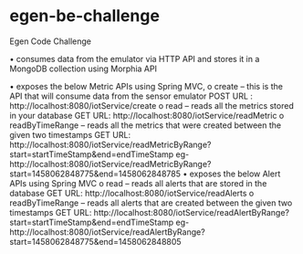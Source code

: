 # egen-be-challenge
Egen Code Challenge

•	consumes data from the emulator via HTTP API and stores it in a MongoDB collection using Morphia API 

•	exposes the below Metric APIs using Spring MVC,
o	create – this is the API that will consume data from the sensor emulator
POST URL : http://localhost:8080/iotService/create
o	read – reads all the metrics stored in your database
GET URL: http://localhost:8080/iotService/readMetric
o	readByTimeRange – reads all the metrics that were created between the given two timestamps
GET URL: http://localhost:8080/iotService/readMetricByRange?start=startTimeStamp&end=endTimeStamp
eg- http://localhost:8080/iotService/readMetricByRange?start=1458062848775&end=1458062848785
•	exposes the below Alert APIs using Spring MVC
o	read – reads all alerts that are stored in the database
GET URL: http://localhost:8080/iotService/readAlerts
o	readByTimeRange – reads all alerts that are created between the given two timestamps
GET URL: http://localhost:8080/iotService/readAlertByRange?start=startTimeStamp&end=endTimeStamp
eg- http://localhost:8080/iotService/readAlertByRange?start=1458062848775&end=1458062848805


